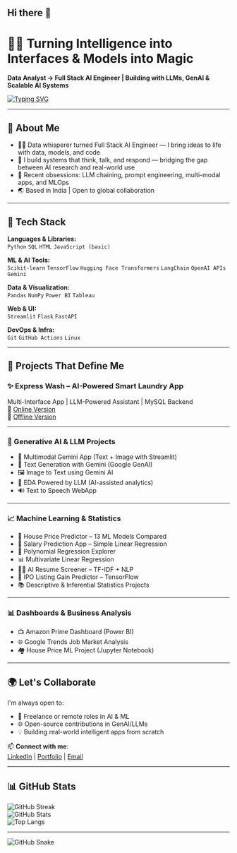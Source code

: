## Hi there 👋
# 👨‍💻 Turning Intelligence into Interfaces & Models into Magic  
**Data Analyst → Full Stack AI Engineer | Building with LLMs, GenAI & Scalable AI Systems**  

[![Typing SVG](https://readme-typing-svg.demolab.com?font=Fira+Code&pause=1000&width=435&lines=Full+Stack+AI+Engineer;ML+%7C+LLMs+%7C+GenAI+%7C+Dashboards;Python+%7C+LangChain+%7C+Streamlit+%7C+OpenAI+APIs)](https://git.io/typing-svg)

---

## 🧪 About Me
- 🧙‍♂️ Data whisperer turned Full Stack AI Engineer — I bring ideas to life with data, models, and code  
- 🔬 I build systems that think, talk, and respond — bridging the gap between AI research and real-world use  
- 🤖 Recent obsessions: LLM chaining, prompt engineering, multi-modal apps, and MLOps  
- 🌏 Based in India | Open to global collaboration

---

## 🔧 Tech Stack

**Languages & Libraries:**  
`Python` `SQL` `HTML` `JavaScript (basic)`  

**ML & AI Tools:**  
`Scikit-learn` `TensorFlow` `Hugging Face Transformers` `LangChain` `OpenAI APIs` `Gemini`  

**Data & Visualization:**  
`Pandas` `NumPy` `Power BI` `Tableau`  

**Web & UI:**  
`Streamlit` `Flask` `FastAPI`  

**DevOps & Infra:**  
`Git` `GitHub Actions` `Linux`  

---

## 🚀 Projects That Define Me

### ✨ Express Wash – AI-Powered Smart Laundry App  
Multi-Interface App | LLM-Powered Assistant | MySQL Backend  
🔗 [Online Version](https://github.com/AkshayBhujbal1995/ExpressWash_Online)  
🔗 [Offline Version](https://github.com/AkshayBhujbal1995/ExpressWash_Offline)

---

### 🤖 Generative AI & LLM Projects
- 🔁 Multimodal Gemini App (Text + Image with Streamlit)
- 💬 Text Generation with Gemini (Google GenAI)
- 🖼️ Image to Text using Gemini AI
- 🧠 EDA Powered by LLM (AI-assisted analytics)
- 🔊 Text to Speech WebApp

---

### 📈 Machine Learning & Statistics
- 🏡 House Price Predictor – 13 ML Models Compared
- 💸 Salary Prediction App – Simple Linear Regression
- 🧮 Polynomial Regression Explorer
- 📊 Multivariate Linear Regression
- 👨‍💼 AI Resume Screener – TF-IDF + NLP
- 🚀 IPO Listing Gain Predictor – TensorFlow
- 📚 Descriptive & Inferential Statistics Projects

---

### 📊 Dashboards & Business Analysis
- 📺 Amazon Prime Dashboard (Power BI)
- 🌐 Google Trends Job Market Analysis
- 🏘️ House Price ML Project (Jupyter Notebook)

---

## 🌍 Let's Collaborate

I'm always open to:
- 🤝 Freelance or remote roles in AI & ML
- 🌐 Open-source contributions in GenAI/LLMs
- 💡 Building real-world intelligent apps from scratch

📫 **Connect with me**:  
[LinkedIn](https://linkedin.com/in/yourprofile) | [Portfolio](https://yourportfolio.com) | [Email](mailto:youremail@example.com)

---

## 📊 GitHub Stats

![GitHub Streak](https://github-readme-streak-stats.herokuapp.com/?user=AkshayBhujbal1995)  
![GitHub Stats](https://github-readme-stats.vercel.app/api?username=AkshayBhujbal1995&show_icons=true&theme=radical)  
![Top Langs](https://github-readme-stats.vercel.app/api/top-langs/?username=AkshayBhujbal1995&layout=compact)

---

![GitHub Snake](https://raw.githubusercontent.com/AkshayBhujbal1995/AkshayBhujbal1995/output/github-contribution-grid-snake.svg)



<!--
**venu0807/venu0807** is a ✨ _special_ ✨ repository because its `README.md` (this file) appears on your GitHub profile.

Here are some ideas to get you started:

- 🔭 I’m currently working on ...
- 🌱 I’m currently learning ...
- 👯 I’m looking to collaborate on ...
- 🤔 I’m looking for help with ...
- 💬 Ask me about ...
- 📫 How to reach me: ...
- 😄 Pronouns: ...
- ⚡ Fun fact: ...
-->
